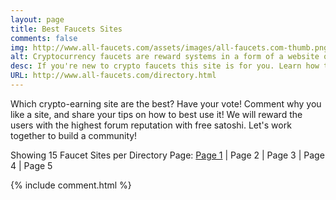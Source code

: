 ```yaml
---
layout: page
title: Best Faucets Sites
comments: false
img: http://www.all-faucets.com/assets/images/all-faucets.com-thumb.png
alt: Cryptocurrency faucets are reward systems in a form of a website or an app that dispense free coins.
desc: If you're new to crypto faucets this site is for you. Learn how to maximize the value of your time and effort while claiming from free bitcoin faucet sites.
URL: http://www.all-faucets.com/directory.html
---
```

Which crypto-earning site are the best? Have your vote! Comment why you like a site, and share your tips on how to best use it! We will reward the users with the highest forum reputation with free satoshi. Let's work together to build a community!
<p> </p>
Showing 15 Faucet Sites per Directory Page:
  <a href="http://www.all-faucets.com/directory.html">Page 1<a/> | Page 2 | Page 3 | Page 4 | Page 5

<p> </p>
{% include comment.html %}
